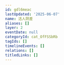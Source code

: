 ```yaml
---
id: gdl6meac
lastUpdated: '2025-06-07'
name: 活人阴差
aliases: []
layer: 2
eventDate: null
categoryId: cat_OfFSSbRb
tagIds: []
timelineEvents: []
relations: []
titledLinks: []
---
```


